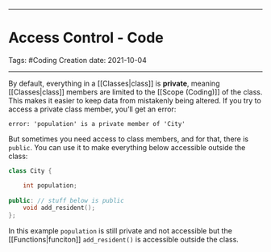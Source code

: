 -----------------------------------------------
# Access Control - Code
Tags:  #Coding
Creation date: 2021-10-04

-----------------------------------------------

By default, everything in a [[Classes|class]] is **private**, meaning [[Classes|class]] members are limited to the [[Scope (Coding)]] of the class. This makes it easier to keep data from mistakenly being altered. If you try to access a private class member, you’ll get an error:

```error
error: 'population' is a private member of 'City'
```

But sometimes you need access to class members, and for that, there is `public`. You can use it to make everything below accessible outside the class:

```cpp
class City {

	int population;  
	
public: // stuff below is public  
	void add_resident(); 
};
```

In this example `population` is still private and not accessible but the [[Functions|funciton]] `add_resident()` is accessible outside the class.